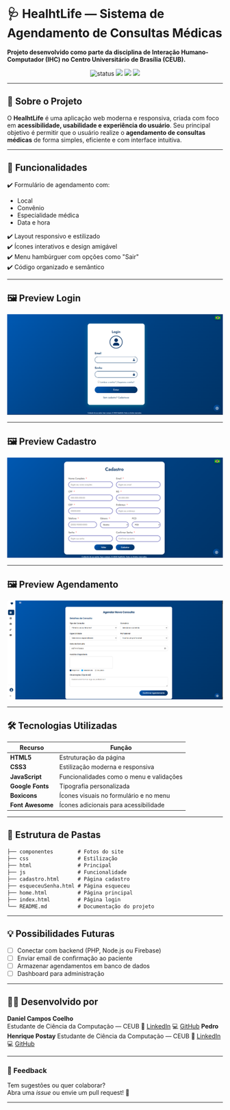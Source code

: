 
# 🩺 HealhtLife — Sistema de Agendamento de Consultas Médicas

**Projeto desenvolvido como parte da disciplina de Interação Humano-Computador (IHC) no Centro Universitário de Brasília (CEUB).**

<div align="center">
  <img src="https://img.shields.io/badge/Status-Em%20Desenvolvimento-blue?style=for-the-badge" alt="status" />
  <img src="https://img.shields.io/badge/HTML5-E34F26?style=for-the-badge&logo=html5&logoColor=white" />
  <img src="https://img.shields.io/badge/CSS3-1572B6?style=for-the-badge&logo=css3&logoColor=white" />
  <img src="https://img.shields.io/badge/JavaScript-F7DF1E?style=for-the-badge&logo=javascript&logoColor=black" />
</div>

---

## 🧠 Sobre o Projeto

O **HealhtLife** é uma aplicação web moderna e responsiva, criada com foco em **acessibilidade, usabilidade e experiência do usuário**. Seu principal objetivo é permitir que o usuário realize o **agendamento de consultas médicas** de forma simples, eficiente e com interface intuitiva.

---

## 🎯 Funcionalidades

✔️ Formulário de agendamento com:
- Local
- Convênio
- Especialidade médica
- Data e hora

✔️ Layout responsivo e estilizado  
✔️ Ícones interativos e design amigável  
✔️ Menu hambúrguer com opções como "Sair"  
✔️ Código organizado e semântico

---

## 🖼️ Preview Login

<div align="center">
  <img src="./components/login_clinica.png" width="600" alt="preview do formulário" />
</div>

---

## 🖼️ Preview Cadastro

<div align="center">
  <img src="./components/cadastro_clinica.png" width="600" alt="preview do formulário" />
</div>

---

## 🖼️ Preview Agendamento

<div align="center">
  <img src="./components/agendamento_clinica.png" width="600" alt="preview do formulário" />
</div>

---

## 🛠️ Tecnologias Utilizadas

| Recurso         | Função                                       |
|-----------------|----------------------------------------------|
| **HTML5**       | Estruturação da página                       |
| **CSS3**        | Estilização moderna e responsiva             |
| **JavaScript**  | Funcionalidades como o menu e validações     |
| **Google Fonts**| Tipografia personalizada                     |
| **Boxicons**    | Ícones visuais no formulário e no menu       |
| **Font Awesome**| Ícones adicionais para acessibilidade        |

---

## 📁 Estrutura de Pastas

```plaintext
├── componentes        # Fotos do site 
├── css                # Estilização
├── html               # Principal
├── js                 # Funcionalidade
├── cadastro.html      # Página cadastro
├── esqueceuSenha.html # Página esqueceu
├── home.html          # Página principal
├── index.html         # Página login
└── README.md          # Documentação do projeto
```

---

## 💡 Possibilidades Futuras

- [ ] Conectar com backend (PHP, Node.js ou Firebase)  
- [ ] Enviar email de confirmação ao paciente  
- [ ] Armazenar agendamentos em banco de dados  
- [ ] Dashboard para administração  

---

## 🧑‍💻 Desenvolvido por

<div align="left">

**Daniel Campos Coelho**  
Estudante de Ciência da Computação — CEUB
🔗 [LinkedIn](https://www.linkedin.com/in/daniel-coelho-818381293/) 💻 [GitHub](https://github.com/danccoelho)
**Pedro Henrique Postay**
Estudante de Ciência da Computação — CEUB
🔗 [LinkedIn](https://www.linkedin.com/in/daniel-coelho-818381293/) 💻 [GitHub](https://github.com/pedrokojiro)

</div>

---

### 💬 Feedback

Tem sugestões ou quer colaborar?  
Abra uma _issue_ ou envie um pull request! 💙

---


